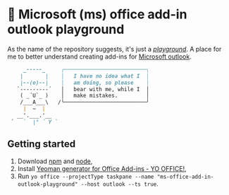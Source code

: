 # 🛝 Microsoft (ms) office add-in outlook playground

As the name of the repository suggests, it's just a [_playground_](https://dictionary.cambridge.org/dictionary/english/playground). 
A place for me to better understand creating add-ins for [Microsoft outlook](https://learn.microsoft.com/en-gb/office/dev/add-ins/).

```markdown
     _-----_     ╭──────────────────────────╮
    |       |    │   I have no idea what I  │
    |--(o)--|    │   am doing, so please    │
   `---------´   │   bear with me, while I  │
    ( _´U`_ )    │   make mistakes.         │
    /___A___\   /╰──────────────────────────╯
     |  ~  |
   __'.___.'__
 ´   `  |° ´ Y `
```

## Getting started

1. Download [npm](https://www.npmjs.com/) and [node](https://nodejs.org/en),
2. Install [Yeoman generator for Office Add-ins - YO OFFICE!](https://www.npmjs.com/package/generator-office),
3. Run `yo office --projectType taskpane --name "ms-office-add-in-outlook-playground" --host outlook --ts true`.
